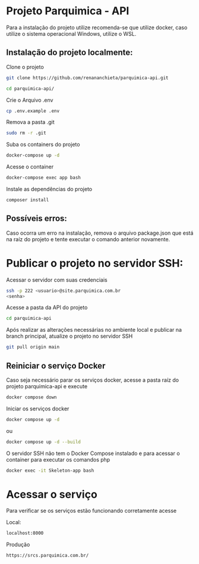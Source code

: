 # Projeto Parquimica - API

Para a instalação do projeto utilize recomenda-se que utilize docker, caso utilize o sistema operacional Windows, utilize o WSL.

## Instalação do projeto localmente:
Clone o projeto
```sh
git clone https://github.com/renananchieta/parquimica-api.git
```
```sh
cd parquimica-api/
```

Crie o Arquivo .env
```sh
cp .env.example .env
```

Remova a pasta .git
```sh
sudo rm -r .git
```

Suba os containers do projeto
```sh
docker-compose up -d
```

Acesse o container
```sh
docker-compose exec app bash
```

Instale as dependências do projeto
```sh
composer install
```
## Possíveis erros:
Caso ocorra um erro na instalação, remova o arquivo package.json que está na raíz do projeto e tente executar o comando anterior novamente.

# Publicar o projeto no servidor SSH:
Acessar o servidor com suas credenciais 
```sh
ssh -p 222 <usuario>@site.parquimica.com.br
<senha>
```

Acesse a pasta da API do projeto
```sh
cd parquimica-api
```

Após realizar as alterações necessárias no ambiente local e publicar na branch principal, atualize o projeto no servidor SSH
```sh
git pull origin main
```

## Reiniciar o serviço Docker
Caso seja necessário parar os serviços docker, acesse a pasta raíz do projeto parquimica-api e execute
```sh
docker compose down
```

Iniciar os serviços docker
```sh
docker compose up -d
```
ou
```sh
docker compose up -d --build
```

O servidor SSH não tem o Docker Compose instalado e para acessar o container para executar os comandos php
```sh
docker exec -it Skeleton-app bash
```

# Acessar o serviço
Para verificar se os serviços estão funcionando corretamente acesse

Local:
```sh
localhost:8000
```

Produção
```sh
https://srcs.parquimica.com.br/
```

